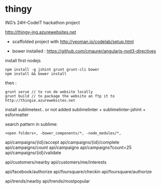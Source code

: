 ﻿thingy
======

ING’s 24H-CodeIT hackathon project

http://thingy-ing.azurewebsites.net

- scaffolded project with http://yeoman.io/codelab/setup.html

- bower installed : https://github.com/cmaurer/angularjs-nvd3-directives

install first nodejs

```
npm install -g jshint grunt grunt-cli bower
npm install && bower install
```
then :

```
grunt serve // to run de website locally
grunt build // to package the website an ftp it to http://thingie.azurewebsites.net
```
install sublimetext.. or not
added sublimelinter + sublimelinter-jshint + esformatter

search pattern in sublime: 
```
<open folders>, -bower_components/*, -node_modules/*,
```

api/campaigns/{id}/accept
api/campaigns/{id}/complete
api/campaigns/count
api/campaigns
api/campaigns?count=25
api/campaigns/{id}/validate

api/customers/nearby
api/customers/me/interests

api/facebook/authorize
api/foursquare/checkin
api/foursquare/authorize

api/trends/nearby
api/trends/mostpopular
